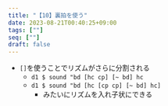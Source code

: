 ```yaml
---
title: "【10】裏拍を使う"
date: 2023-08-21T00:40:25+09:00
tags: [""]
seq: [""]
draft: false
---
```


- `[]`を使うことでリズムがさらに分割される
  - `d1 $ sound "bd [hc cp] [~ bd] hc`
  - `d1 $ sound "bd [hc [cp cp] [~ bd] hc]`
    - みたいにリズムを入れ子状にできる